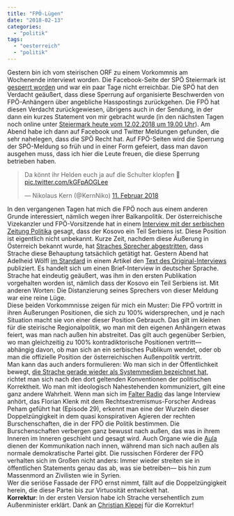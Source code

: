 ```yaml
---
title: "FPÖ-Lügen"
date: "2018-02-13"
categories: 
  - "politik"
tags: 
  - "oesterreich"
  - "politik"
---
```


Gestern bin ich vom steirischen ORF zu einem Vorkommnis am Wochenende interviewt worden. Die Facebook-Seite der SPÖ Steiermark ist [gesperrt worden](http://www.kleinezeitung.at/steiermark/landespolitik/5369910/Nach-Kritik-an-FPOe_SPOe-Steiermark_FacebookSeite-und-Homepage-tot) und war ein paar Tage nicht erreichbar. Die SPÖ hat den Verdacht geäußert, dass diese Sperrung auf organisierte Beschwerden von FPÖ-Anhängern über angebliche Hasspostings zurückgehen. Die FPÖ hat diesen Verdacht zurückgewiesen, übrigens auch in der Sendung, in der dann ein kurzes Statement von mir gebracht wurde (in den nächsten Tagen noch online unter [Steiermark heute vom 12.02.2018 um 19.00 Uhr](http://tvthek.orf.at/profile/Steiermark-heute/70020)). Am Abend habe ich dann auf Facebook und Twitter Meldungen gefunden, die sehr nahelegen, dass die SPÖ Recht hat. Auf FPÖ-Seiten wird die Sperrung der SPÖ-Meldung so früh und in einer Form gefeiert, dass man davon ausgehen muss, dass ich hier die Leute freuen, die diese Sperrung betrieben haben.

<blockquote class="twitter-tweet" data-lang="de"><p dir="ltr" lang="de">Da könnt ihr Helden euch ja auf die Schulter klopfen 🤡 <a href="https://t.co/kGFpAOGLee">pic.twitter.com/kGFpAOGLee</a></p><div></div>— Nikolaus Kern (@KernNiko) <a href="https://twitter.com/KernNiko/status/962763240307601408?ref_src=twsrc%5Etfw">11. Februar 2018</a><p></p></blockquote>

<script async src="https://platform.twitter.com/widgets.js" charset="utf-8"></script>

  
In den vergangenen Tagen hat mich die FPÖ noch aus einem anderen Grunde interessiert, nämlich wegen ihrer Balkanpolitik. Der österreichische Vizekanzler und FPÖ-Vorsitzende hat in einem [Interview mit der serbischen Zeitung Politika](http://www.politika.rs/scc/clanak/398124/Kosovo-je-deo-Srbije) gesagt, dass der Kosovo ein Teil Serbiens ist. Diese Position ist eigentlich nicht unbekannt. Kurze Zeit, nachdem diese Äußerung in Österreich bekannt wurde, hat [Straches Sprecher abgestritten](https://derstandard.at/2000074038264/Strache-Kosovo-ist-zweifelsohne-ein-Bestandteil-Serbiens), dass Strache diese Behauptung tatsächlich getätigt hat. Gestern Abend hat Adelheid Wölfl [im Standard](https://derstandard.at/2000074107583/Strache-verteidigt-in-Belgrad-Aussage-zu-Kosovo) in einem Artikel den [Text des Original-Interviews](https://images.derstandard.at/2018/02/12/Interview-Politika.docx) publiziert. Es handelt sich um einen Brief-Interview in deutscher Sprache. Strache hat eindeutig geäußert, was ihm in den ersten Publikation vorgehalten worden ist, nämlich dass der Kosovo ein Teil Serbiens ist. Mit anderen Worten: Die Distanzierung seines Sprechers von dieser Meldung war eine reine Lüge.  
Diese beiden Vorkommnisse zeigen für mich ein Muster: Die FPÖ vortritt in ihren Äußerungen Positionen, die sich zu 100% widersprechen, und je nach Situation macht sie von einer dieser Position Gebrauch. Das gilt im kleinen für die steirische Regionalpolitik, wo man mit den eigenen Anhängern etwas feiert, was man nach außen hin abstreitet. Das gilt auch gegenüber Serbien, wo man gleichzeitig zu 100% kontradiktorische Positionen vertritt—abhängig davon, ob man sich an ein serbisches Publikum wendet, oder ob man die offizielle Position der österreichischen Außenpolitik vertritt.  
Man kann das auch anders formulieren: Wo man sich in der Öffentlichkeit bewegt, [die Strache gerade wieder als Systemmedien bezeichnet hat](https://derstandard.at/2000073942141/Warum-die-FPOe-von-Systemmedien-Rotfunk-und-Luegenpresse-spricht), richtet man sich nach den dort geltenden Konventionen der politischen Korrektheit. Wo man mit ideologisch Nahestehenden kommuniziert, gilt eine ganz andere Wahrheit. Wenn man sich im [Falter Radio](https://cms.falter.at/falter/radio/) das lange Interview anhört, das Florian Klenk mit dem Rechtsextremismus-Forscher Andreas Peham geführt hat (Episode 29), erkennt man eine der Wurzeln dieser Doppelzüngigkeit in dem quasi konspirativen Agieren der rechten Burschenschaften, die in der FPÖ die Politik bestimmen. Die Burschenschaften verbergen ganz bewusst nach außen, das was in ihrem Inneren im Inneren geschieht und gesagt wird. Auch Organe wie die [Aula](https://www.doew.at/erkennen/rechtsextremismus/rechtsextreme-organisationen/die-aula) dienen der Kommunikation nach innen, während man sich nach außen als normale demokratische Partei gibt. Die russischen Förderer der FPÖ verhalten sich im Großen nicht anders: Immer wieder streiten sie in öffentlichen Statements genau das ab, was sie betreiben— bis hin zum Massenmord an Zivilisten wie in Syrien.  
Wer die seriöse Fassade der FPÖ ernst nimmt, fällt auf die Doppelzüngigkeit herein, die diese Partei bis zur Virtuosität entwickelt hat.  
**Korrektur**: In der ersten Version habe ich Strache versehentlich zum Außenminister erklärt. Dank an [Christian Klepej](https://twitter.com/EnlargeYourPen) für die Korrektur!
